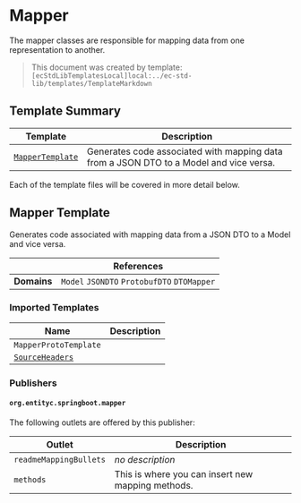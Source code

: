 [//]: # ( =====preserve===== start-Introduction ===== )
# Mapper

The mapper classes are responsible for mapping data from one representation to another.

[//]: # ( =====preserve===== end-Introduction ===== )

> This document was created by template: `[ecStdLibTemplatesLocal]local:../ec-std-lib/templates/TemplateMarkdown`

<a name="template-summary"></a>
## Template Summary

|Template|Description|
|---|---|
| [`MapperTemplate`](#mapper-template) | Generates code associated with mapping data from a JSON DTO to a Model and vice versa. |

Each of the template files will be covered in more detail below.

<a name="mapper-template"></a>
## Mapper Template

Generates code associated with mapping data from a JSON DTO to a Model and vice versa.

| |References|
|---|---|
| **Domains** |`Model` `JSONDTO` `ProtobufDTO` `DTOMapper` |

### Imported Templates

| Name | Description |
|---|---|
| `MapperProtoTemplate` |  |
| [`SourceHeaders`](../doc) |  |

### Publishers

#### `org.entityc.springboot.mapper`



The following outlets are offered by this publisher:

| Outlet | Description |
|---|---|
| `readmeMappingBullets` | *no description*|
| `methods` | This is where you can insert new mapping methods.|


